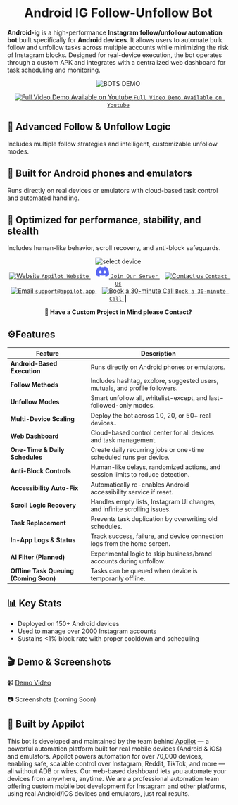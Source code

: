 <h1 align="center">Android IG Follow-Unfollow Bot</h1>

**Android-ig** is a high-performance **Instagram follow/unfollow automation bot** built specifically for **Android devices**. It allows users to automate bulk follow and unfollow tasks across multiple accounts while minimizing the risk of Instagram blocks. Designed for real-device execution, the bot operates through a custom APK and integrates with a centralized web dashboard for task scheduling and monitoring.


<p align="center">
  <img src="https://github.com/user-attachments/assets/480b9ec7-05ac-4ea8-b3f7-6005335fbc36"
       alt="BOTS DEMO"
       width="250px" />
  </p>
  
<div align="center">
  <a href="https://youtu.be/csCvtgMORN8?si=_bu5rPxWCobUaCmH">
    <img
      alt="Full Video Demo Available on Youtube"
      width="25px"
      src="https://github.com/user-attachments/assets/6d134d1d-2a93-4cba-a855-cead4a6f76a4"
    />
    <code>Full Video Demo Available on Youtube</code>
  </a>
</div>

## 🔁 Advanced Follow & Unfollow Logic
Includes multiple follow strategies and intelligent, customizable unfollow modes.

## 📱 Built for Android phones and emulators
Runs directly on real devices or emulators with cloud-based task control and automated handling.

## 🧠 Optimized for performance, stability, and stealth
Includes human-like behavior, scroll recovery, and anti-block safeguards.

<div align="center">
  <img
    src="https://github.com/user-attachments/assets/d200549d-7613-446f-a43b-19a4117ca360"
    alt="select device"
    width="600px"
  />
</div>


<div align="center">
  <a href="https://appilot.app/">
    <img
      alt="Website"
      width="25px"
      src="https://github.com/user-attachments/assets/8e5f3af3-b098-4c1d-980d-df9aebc680d0"
    />
    <code>Appilot Website</code>
  </a>
  &nbsp;&nbsp;
  <a href="https://discord.gg/3CZ5muJdF2">
    <img
      alt="Join Our Server"
      width="30px"
      src="https://github.com/Zeeshanahmad4/RealEstateMate-WhatsApp-Group-Management-Bot/blob/main/discord-icon-svgrepo-com.svg"
    />
    <code>Join Our Server</code>
  </a>
  &nbsp;&nbsp;
  <a href="https://t.me/appilotdev">
    <img
      alt="Contact us"
      width="30px"
      src="https://edent.github.io/SuperTinyIcons/images/svg/telegram.svg"
    />
    <code>Contact Us</code>
  </a>
</div>

<div align="center">
  <a href="mailto:support@appilot.app">
    <img
      alt="Email"
      width="30px"
      src="https://github.com/user-attachments/assets/5394523f-2b93-42f9-9c67-344afccdeeee"
    />
    <code>support@appilot.app</code>
  </a>
  &nbsp;&nbsp;
  <a href="https://cal.com/app-pilot-m8i8oo/30min">
  <img
    alt="Book a 30-minute Call"
    width="30px"
    src="https://github.com/user-attachments/assets/cd3e5c7b-3e4e-4bb3-b242-bcc20ee78f13"
  />
  <code>Book a 30-minute Call</code>
</a>
<span> ┃ </span>


<strong>📩 Have a Custom Project in Mind please Contact?</strong>
</div>

## ⚙️Features

| Feature                           | Description                                                                 |
|-----------------------------------|-----------------------------------------------------------------------------|
| **Android-Based Execution**       | Runs directly on Android phones or emulators. |
| **Follow Methods**    | Includes hashtag, explore, suggested users, mutuals, and profile followers. |
| **Unfollow Modes**    | Smart unfollow all, whitelist-except, and last-followed-only modes. |
| **Multi-Device Scaling**   | Deploy the bot across 10, 20, or 50+ real devices.. |
| **Web Dashboard**      | Cloud-based control center for all devices and task management. |
| **One-Time & Daily Schedules**    | Create daily recurring jobs or one-time scheduled runs per device. |
| **Anti-Block Controls**           | Human-like delays, randomized actions, and session limits to reduce detection. |
| **Accessibility Auto-Fix**              | Automatically re-enables Android accessibility service if reset. |
| **Scroll Logic Recovery**     | Handles empty lists, Instagram UI changes, and infinite scrolling issues. |
| **Task Replacement**         | Prevents task duplication by overwriting old schedules. |
| **In-App Logs & Status**         | Track success, failure, and device connection logs from the home screen. |
| **AI Filter (Planned)**       | Experimental logic to skip business/brand accounts during unfollow. |
| **Offline Task Queuing (Coming Soon)**      | Tasks can be queued when device is temporarily offline. |


## 📊 Key Stats
- Deployed on 150+ Android devices
- Used to manage over 2000 Instagram accounts
- Sustains <1% block rate with proper cooldown and scheduling


## 🎬 Demo & Screenshots
📹 [Demo Video](https://youtu.be/csCvtgMORN8?si=KYi-di5ZWGwpLteb)

📷 Screenshots (coming Soon)


## 🧠 Built by Appilot
This bot is developed and maintained by the team behind [Appilot](https://www.appilot.com) — a powerful automation platform built for real mobile devices (Android & iOS) and emulators.
Appilot powers automation for over 70,000 devices, enabling safe, scalable control over Instagram, Reddit, TikTok, and more — all without ADB or wires. Our web-based dashboard lets you automate your devices from anywhere, anytime.
We are a professional automation team offering custom mobile bot development for Instagram and other platforms, using real Android/iOS devices and emulators, just real results.

